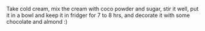 Take cold cream, mix the cream with coco powder and sugar, stir it well, put it in a bowl and keep it in fridger for 7 to 8 hrs, and decorate it with some chocolate and almond :)